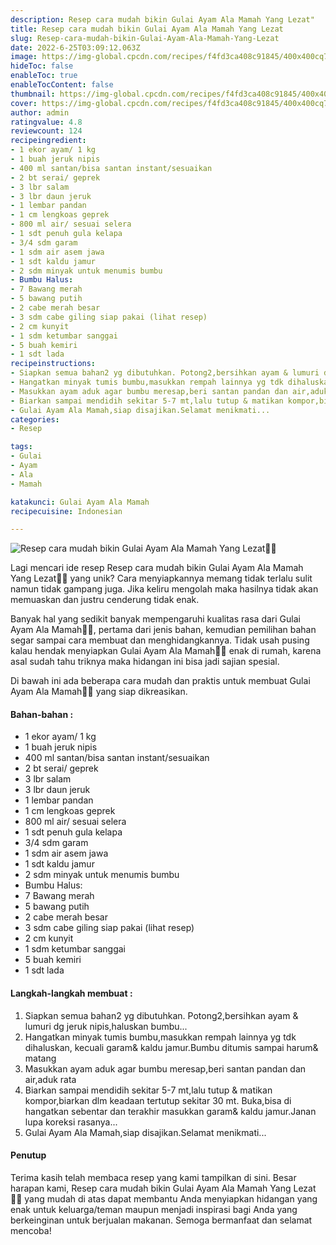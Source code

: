 ```yaml
---
description: Resep cara mudah bikin Gulai Ayam Ala Mamah Yang Lezat"
title: Resep cara mudah bikin Gulai Ayam Ala Mamah Yang Lezat
slug: Resep-cara-mudah-bikin-Gulai-Ayam-Ala-Mamah-Yang-Lezat
date: 2022-6-25T03:09:12.063Z
image: https://img-global.cpcdn.com/recipes/f4fd3ca408c91845/400x400cq70/photo.jpg
hideToc: false
enableToc: true
enableTocContent: false
thumbnail: https://img-global.cpcdn.com/recipes/f4fd3ca408c91845/400x400cq70/photo.jpg
cover: https://img-global.cpcdn.com/recipes/f4fd3ca408c91845/400x400cq70/photo.jpg
author: admin
ratingvalue: 4.8
reviewcount: 124
recipeingredient:
- 1 ekor ayam/ 1 kg
- 1 buah jeruk nipis
- 400 ml santan/bisa santan instant/sesuaikan
- 2 bt serai/ geprek
- 3 lbr salam
- 3 lbr daun jeruk
- 1 lembar pandan
- 1 cm lengkoas geprek
- 800 ml air/ sesuai selera
- 1 sdt penuh gula kelapa
- 3/4 sdm garam
- 1 sdm air asem jawa
- 1 sdt kaldu jamur
- 2 sdm minyak untuk menumis bumbu
- Bumbu Halus:
- 7 Bawang merah
- 5 bawang putih
- 2 cabe merah besar
- 3 sdm cabe giling siap pakai (lihat resep)
- 2 cm kunyit
- 1 sdm ketumbar sanggai
- 5 buah kemiri
- 1 sdt lada
recipeinstructions:
- Siapkan semua bahan2 yg dibutuhkan. Potong2,bersihkan ayam & lumuri dg jeruk nipis,haluskan bumbu...
- Hangatkan minyak tumis bumbu,masukkan rempah lainnya yg tdk dihaluskan, kecuali garam& kaldu jamur.Bumbu ditumis sampai harum& matang
- Masukkan ayam aduk agar bumbu meresap,beri santan pandan dan air,aduk rata
- Biarkan sampai mendidih sekitar 5-7 mt,lalu tutup & matikan kompor,biarkan dlm keadaan tertutup sekitar 30 mt. Buka,bisa di hangatkan sebentar dan terakhir masukkan garam& kaldu jamur.Janan lupa koreksi rasanya...
- Gulai Ayam Ala Mamah,siap disajikan.Selamat menikmati...
categories:
- Resep

tags:
- Gulai
- Ayam
- Ala
- Mamah

katakunci: Gulai Ayam Ala Mamah
recipecuisine: Indonesian

---
```


![Resep cara mudah bikin Gulai Ayam Ala Mamah Yang Lezat👩‍🍳](https://img-global.cpcdn.com/recipes/f4fd3ca408c91845/400x400cq70/photo.jpg)

Lagi mencari ide resep Resep cara mudah bikin Gulai Ayam Ala Mamah Yang Lezat👩‍🍳 yang unik? Cara menyiapkannya memang tidak terlalu sulit namun tidak gampang juga. Jika keliru mengolah maka hasilnya tidak akan memuaskan dan justru cenderung tidak enak.

Banyak hal yang sedikit banyak mempengaruhi kualitas rasa dari Gulai Ayam Ala Mamah👩‍🍳, pertama dari jenis bahan, kemudian pemilihan bahan segar sampai cara membuat dan menghidangkannya. Tidak usah pusing kalau hendak menyiapkan Gulai Ayam Ala Mamah👩‍🍳 enak di rumah, karena asal sudah tahu triknya maka hidangan ini bisa jadi sajian spesial.

Di bawah ini ada beberapa cara mudah dan praktis untuk membuat Gulai Ayam Ala Mamah👩‍🍳 yang siap dikreasikan.

<!--inarticleads1-->

#### Bahan-bahan :

- 1 ekor ayam/ 1 kg
- 1 buah jeruk nipis
- 400 ml santan/bisa santan instant/sesuaikan
- 2 bt serai/ geprek
- 3 lbr salam
- 3 lbr daun jeruk
- 1 lembar pandan
- 1 cm lengkoas geprek
- 800 ml air/ sesuai selera
- 1 sdt penuh gula kelapa
- 3/4 sdm garam
- 1 sdm air asem jawa
- 1 sdt kaldu jamur
- 2 sdm minyak untuk menumis bumbu
- Bumbu Halus:
- 7 Bawang merah
- 5 bawang putih
- 2 cabe merah besar
- 3 sdm cabe giling siap pakai (lihat resep)
- 2 cm kunyit
- 1 sdm ketumbar sanggai
- 5 buah kemiri
- 1 sdt lada

<!--inarticleads2-->

#### Langkah-langkah membuat :

1. Siapkan semua bahan2 yg dibutuhkan. Potong2,bersihkan ayam & lumuri dg jeruk nipis,haluskan bumbu...
1. Hangatkan minyak tumis bumbu,masukkan rempah lainnya yg tdk dihaluskan, kecuali garam& kaldu jamur.Bumbu ditumis sampai harum& matang
1. Masukkan ayam aduk agar bumbu meresap,beri santan pandan dan air,aduk rata
1. Biarkan sampai mendidih sekitar 5-7 mt,lalu tutup & matikan kompor,biarkan dlm keadaan tertutup sekitar 30 mt. Buka,bisa di hangatkan sebentar dan terakhir masukkan garam& kaldu jamur.Janan lupa koreksi rasanya...
1. Gulai Ayam Ala Mamah,siap disajikan.Selamat menikmati...

#### Penutup

Terima kasih telah membaca resep yang kami tampilkan di sini. Besar harapan kami, Resep cara mudah bikin Gulai Ayam Ala Mamah Yang Lezat👩‍🍳 yang mudah di atas dapat membantu Anda menyiapkan hidangan yang enak untuk keluarga/teman maupun menjadi inspirasi bagi Anda yang berkeinginan untuk berjualan makanan. Semoga bermanfaat dan selamat mencoba!